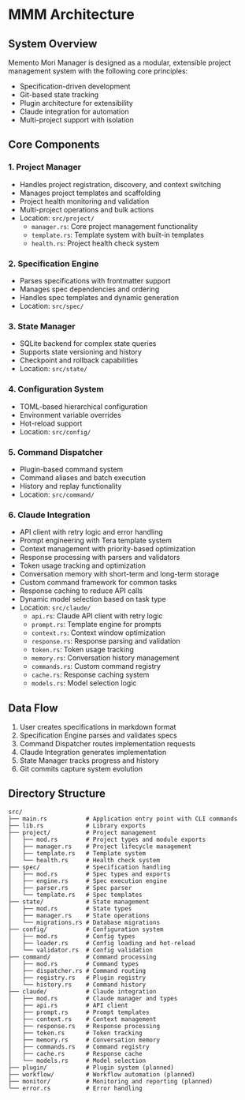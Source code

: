 # MMM Architecture

## System Overview
Memento Mori Manager is designed as a modular, extensible project management system with the following core principles:
- Specification-driven development
- Git-based state tracking
- Plugin architecture for extensibility
- Claude integration for automation
- Multi-project support with isolation

## Core Components

### 1. Project Manager
- Handles project registration, discovery, and context switching
- Manages project templates and scaffolding
- Project health monitoring and validation
- Multi-project operations and bulk actions
- Location: `src/project/`
  - `manager.rs`: Core project management functionality
  - `template.rs`: Template system with built-in templates
  - `health.rs`: Project health check system

### 2. Specification Engine
- Parses specifications with frontmatter support
- Manages spec dependencies and ordering
- Handles spec templates and dynamic generation
- Location: `src/spec/`

### 3. State Manager
- SQLite backend for complex state queries
- Supports state versioning and history
- Checkpoint and rollback capabilities
- Location: `src/state/`

### 4. Configuration System
- TOML-based hierarchical configuration
- Environment variable overrides
- Hot-reload support
- Location: `src/config/`

### 5. Command Dispatcher
- Plugin-based command system
- Command aliases and batch execution
- History and replay functionality
- Location: `src/command/`

### 6. Claude Integration
- API client with retry logic and error handling
- Prompt engineering with Tera template system
- Context management with priority-based optimization
- Response processing with parsers and validators
- Token usage tracking and optimization
- Conversation memory with short-term and long-term storage
- Custom command framework for common tasks
- Response caching to reduce API calls
- Dynamic model selection based on task type
- Location: `src/claude/`
  - `api.rs`: Claude API client with retry logic
  - `prompt.rs`: Template engine for prompts
  - `context.rs`: Context window optimization
  - `response.rs`: Response parsing and validation
  - `token.rs`: Token usage tracking
  - `memory.rs`: Conversation history management
  - `commands.rs`: Custom command registry
  - `cache.rs`: Response caching system
  - `models.rs`: Model selection logic

## Data Flow
1. User creates specifications in markdown format
2. Specification Engine parses and validates specs
3. Command Dispatcher routes implementation requests
4. Claude Integration generates implementation
5. State Manager tracks progress and history
6. Git commits capture system evolution

## Directory Structure
```
src/
├── main.rs           # Application entry point with CLI commands
├── lib.rs            # Library exports
├── project/          # Project management
│   ├── mod.rs        # Project types and module exports
│   ├── manager.rs    # Project lifecycle management
│   ├── template.rs   # Template system
│   └── health.rs     # Health check system
├── spec/             # Specification handling
│   ├── mod.rs        # Spec types and exports
│   ├── engine.rs     # Spec execution engine
│   ├── parser.rs     # Spec parser
│   └── template.rs   # Spec templates
├── state/            # State management
│   ├── mod.rs        # State types
│   ├── manager.rs    # State operations
│   └── migrations.rs # Database migrations
├── config/           # Configuration system
│   ├── mod.rs        # Config types
│   ├── loader.rs     # Config loading and hot-reload
│   └── validator.rs  # Config validation
├── command/          # Command processing
│   ├── mod.rs        # Command types
│   ├── dispatcher.rs # Command routing
│   ├── registry.rs   # Plugin registry
│   └── history.rs    # Command history
├── claude/           # Claude integration
│   ├── mod.rs        # Claude manager and types
│   ├── api.rs        # API client
│   ├── prompt.rs     # Prompt templates
│   ├── context.rs    # Context management
│   ├── response.rs   # Response processing
│   ├── token.rs      # Token tracking
│   ├── memory.rs     # Conversation memory
│   ├── commands.rs   # Command registry
│   ├── cache.rs      # Response cache
│   └── models.rs     # Model selection
├── plugin/           # Plugin system (planned)
├── workflow/         # Workflow automation (planned)
├── monitor/          # Monitoring and reporting (planned)
└── error.rs          # Error handling
```